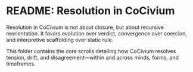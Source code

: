 <!-- status: stub; target: 150+ words -->
<!-- status: stub; target: 150+ words -->
<!-- status: stub; target: 150+ words -->
<!-- status: stub; target: 150+ words -->
<!-- status: stub; target: 150+ words -->
<!-- status: stub; target: 150+ words -->
# README: Resolution in CoCivium

Resolution in CoCivium is not about closure, but about recursive reorientation.
It favors evolution over verdict, convergence over coercion, and interpretive
scaffolding over static rule.

This folder contains the core scrolls detailing how CoCivium resolves tension,
drift, and disagreement—within and across minds, forms, and timeframes.








